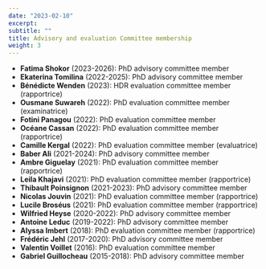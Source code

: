 ```yaml
---
date: "2023-02-10"
excerpt:
subtitle: ""
title: Advisory and evaluation Committee membership
weight: 3
---
```


- **Fatima Shokor** (2023-2026): PhD advisory committee member
- **Ekaterina Tomilina** (2022-2025): PhD advisory committee member
- **Bénédicte Wenden** (2023): HDR evaluation committee member (rapportrice)
- **Ousmane Suwareh** (2022): PhD evaluation committee member (examinatrice)
- **Fotini Panagou** (2022): PhD evaluation committee member
- **Océane Cassan** (2022): PhD evaluation committee member (rapportrice)
- **Camille Kergal** (2022): PhD evaluation committee member (evaluatrice)
- **Baber Ali** (2021-2024): PhD advisory committee member
- **Ambre Giguelay** (2021): PhD evaluation committee member (rapportrice)
- **Leila Khajavi** (2021): PhD evaluation committee member (rapportrice)
- **Thibault Poinsignon** (2021-2023): PhD advisory committee member
- **Nicolas Jouvin** (2021): PhD evaluation committee member (rapportrice)
- **Lucile Broséus** (2021): PhD evaluation committee member (rapportrice)
- **Wilfried Heyse** (2020-2022): PhD advisory committee member
- **Antoine Leduc** (2019-2022): PhD advisory committee member
- **Alyssa Imbert** (2018): PhD evaluation committee member (rapportrice)
- **Frédéric Jehl** (2017-2020): PhD advisory committee member
- **Valentin Voillet** (2016): PhD evaluation committee member
- **Gabriel Guillocheau** (2015-2018): PhD advisory committee member

